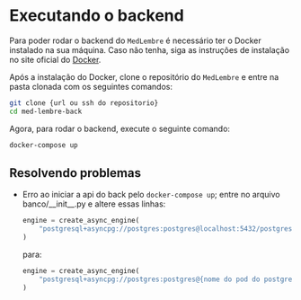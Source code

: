 # Executando o backend

Para poder rodar o backend do `MedLembre` é necessário ter o Docker instalado na sua máquina. Caso não tenha, siga as instruções de instalação no site oficial do [Docker](https://docs.docker.com/get-docker/).

Após a instalação do Docker, clone o repositório do `MedLembre` e entre na pasta clonada com os seguintes comandos:

```bash
git clone {url ou ssh do repositorio}
cd med-lembre-back
```

Agora, para rodar o backend, execute o seguinte comando:

```bash
docker-compose up
```

## Resolvendo problemas

 - Erro ao iniciar a api do back pelo `docker-compose up`;
   entre no arquivo banco/\_\_init\_\_.py e altere essas linhas:
   ```python
   engine = create_async_engine(
       "postgresql+asyncpg://postgres:postgres@localhost:5432/postgres",
   )
   ```
   para:
   ```python
   engine = create_async_engine(
       "postgresql+asyncpg://postgres:postgres@{nome do pod do postgres que o docker cria, exemplo: med-lembre-back-db-1}:5432/postgres",
   )
   ```
